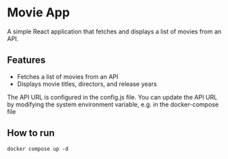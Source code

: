 # Movie App

A simple React application that fetches and displays a list of movies from an API.


## Features

- Fetches a list of movies from an API
- Displays movie titles, directors, and release years


The API URL is configured in the config.js file. You can update the API URL by modifying the system environment variable, e.g. in the docker-compose file

## How to run

```
docker compose up -d

```